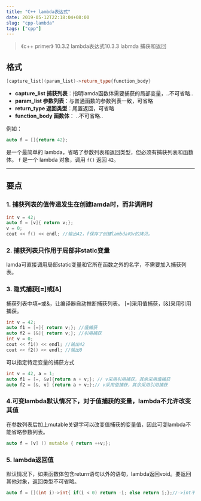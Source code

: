 ```yaml
---
title: "C++ lambda表达式"
date: 2019-05-12T22:18:04+08:00
slug: "cpp-lambda"
tags: ["cpp"]
---
```


> 《c++ primer》 10.3.2 lambda表达式10.3.3 labmda 捕获和返回

## 格式

```cpp
[capture_list](param_list)->return_type{function_body}
```

- __capture_list 捕获列表__：指明lamda函数体需要捕获的局部变量，..不可省略..
- __param_list 参数列表__：与普通函数的参数列表一致，可省略
- __return_type 返回类型__：尾置返回，可省略
- __function_body 函数体__： ..不可省略..

例如：

```cpp
auto f = []{return 42};
```

是一个最简单的 lambda，省略了参数列表和返回类型，但必须有捕获列表和函数体。
`f` 是一个 lambda 对象，调用 `f()` 返回 `42`。

---

## 要点

### 1. 捕获列表的值传递发生在创建lamda时，而非调用时

```cpp
int v = 42;
auto f = [v]{ return v;};
v = 0;
cout << f() << endl; //输出42，f保存了创建lambda时v的拷贝。
```

### 2. 捕获列表只作用于局部非static变量

lamda可直接调用局部static变量和它所在函数之外的名字，不需要加入捕获列表。

### 3. 隐式捕获[=]或[&]

捕获列表中填=或&，让编译器自动推断捕获列表。
[=]采用值捕获，[&]采用引用捕获。

```cpp
int v = 42;
auto f1 = [=]{ return v;}; //值捕获
auto f2 = [&]{ return v;}; //引用捕获
int v = 0;
cout << f1() << endl; //输出42
cout << f2() << endl; //输出0
```

可以指定特定变量的捕获方式

```cpp
int v = 42, a = 1;
auto f1 = [=, &v]{return a + v;}; // v采用引用捕获，其余采用值捕获
auto f2 = [&, v] {return a + v;};// v采用值捕获，其余采用引用捕获
```

### 4.可变lambda默认情况下，对于值捕获的变量，lambda不允许改变其值

在参数列表后加上mutable关键字可以改变值捕获的变量值，因此可变lambda不能省略参数列表。

```cpp
auto f = [v] () mutable { return ++v;};
```

### 5. lambda返回值

默认情况下，如果函数体包含return语句以外的语句，lambda返回void。要返回其他对象，返回类型不可省略。

```cpp
auto f = [](int i)->int{ if(i < 0) return -i; else return i;};//->int不可省略
```
